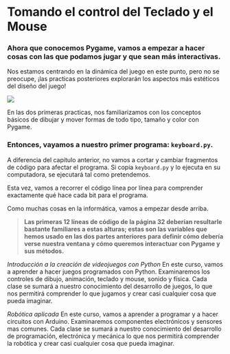# Tomando el control del Teclado y el Mouse
### Ahora que conocemos Pygame, vamos a empezar a hacer cosas con las que podamos jugar y que sean más interactivas. 

Nos estamos centrando en la dinámica del juego en este punto, pero no se preocupe, ¡las practicas posteriores explorarán los aspectos más estéticos del diseño del juego!

![](https://media.giphy.com/media/11y8mcRPyJ4aSk/giphy.gif)

En las dos primeras practicas, nos familiarizamos con los conceptos básicos de dibujar y mover formas de todo tipo, tamaño y color con Pygame. 

### Entonces, vayamos a nuestro primer programa: `keyboard.py`. 

A diferencia del capítulo anterior, no vamos a cortar y cambiar fragmentos de código para afectar el programa. Si copia `keyboard.py` y lo ejecuta en su computadora, se ejecutará tal como pretendemos. 

Esta vez, vamos a recorrer el código línea por línea para comprender exactamente qué hace cada bit para el programa. 

Como muchas cosas en la informática, vamos a empezar desde arriba.
 
>**Las primeras 12 líneas de código de la página 32 deberían resultarle bastante familiares a estas alturas; estas son las variables que hemos usado en las dos partes anteriores para definir cómo debería verse nuestra ventana y cómo queremos interactuar con Pygame y sus métodos.**

*Introducción a la creación de videojuegos con Python*
En este curso, vamos a aprender a hacer juegos programados con Python. Examinaremos los controles de dibujo, animación, teclado y mouse, sonido y física. Cada clase se sumará a nuestro conocimiento del desarrollo de juegos, lo que nos permitirá comprender lo que jugamos y crear casi cualquier cosa que pueda imaginar.

*Robótica aplicada*
En este curso, vamos a aprender a programar y a hacer circuitos con Arduino. Examinaremos componentes electrónicos y sensores mas comunes. Cada clase se sumará a nuestro conocimiento del desarrollo de programación, electrónica y mecánica lo que nos permitirá comprender la robótica y crear casi cualquier cosa que pueda imaginar.
<!--stackedit_data:
eyJoaXN0b3J5IjpbLTExNjc3NDY1ODksLTc4NDg3MTAxMiwtNz
kxMzUyMjQ2LDE0NDczODg5OF19
-->